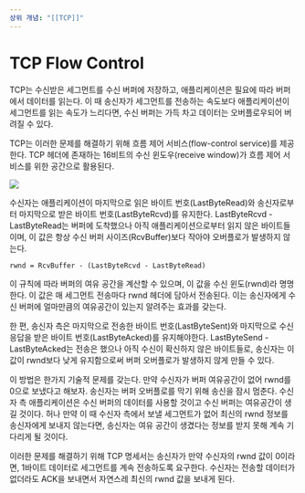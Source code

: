 ```yaml
---
상위 개념: "[[TCP]]"
---
```

# TCP Flow Control
TCP는 수신받은 세그먼트를 수신 버퍼에 저장하고, 애플리케이션은 필요에 따라 버퍼에서 데이터를 읽는다. 이 때 송신자가 세그먼트를 전송하는 속도보다 애플리케이션이 세그먼트를 읽는 속도가 느리다면, 수신 버퍼는 가득 차고 데이터는 오버플로우되어 버려질 수 있다. 

TCP는 이러한 문제를 해결하기 위해 흐름 제어 서비스(flow-control service)를 제공한다. TCP 헤더에 존재하는 16비트의 수신 윈도우(receive window)가 흐름 제어 서비스를 위한 공간으로 활용된다.

![](https://i.imgur.com/i4N9sRR.png)

수신자는 애플리케이션이 마지막으로 읽은 바이트 번호(LastByteRead)와 송신자로부터 마지막으로 받은 바이트 번호(LastByteRcvd)를 유지한다. LastByteRcvd - LastByteRead는 버퍼에 도착했으나 아직 애플리케이션으로부터 읽지 않은 바이트들이며, 이 값은 항상 수신 버퍼 사이즈(RcvBuffer)보다 작아야 오버플로가 발생하지 않는다.
```
rwnd = RcvBuffer - (LastByteRcvd - LastByteRead)
```

이 규칙에 따라 버퍼의 여유 공간을 계산할 수 있으며, 이 값을 수신 윈도(rwnd)라 명명한다. 이 값은 매 세그먼트 전송마다 rwnd 헤더에 담아서 전송된다. 이는 송신자에게 수신 버퍼에 얼마만큼의 여유공간이 있는지 알려주는 효과를 갖는다.

한 편, 송신자 측은 마지막으로 전송한 바이트 번호(LastByteSent)와 마지막으로 수신 응답을 받은 바이트 번호(LastByteAcked)를 유지해야한다. LastByteSend - LastByteAcked는 전송은 했으나 아직 수신이 확신하지 않은 바이트들로, 송신자는 이 값이 rwnd보다 낮게 유지함으로써 버퍼 오버플로가 발생하지 않게 만들 수 있다.

이 방법은 한가지 기술적 문제를 갖는다. 만약 수신자가 버퍼 여유공간이 없어 rwnd를 0으로 보냈다고 해보자. 송신자는 버퍼 오버플로를 막기 위해 송신을 잠시 멈춘다. 수신자 측 애플리케이션은 수신 버퍼의 데이터를 사용할 것이고 수신 버퍼는 여유공간이 생길 것이다. 허나 만약 이 때 수신자 측에서 보낼 세그먼트가 없어 최신의 rwnd 정보를 송신자에게 보내지 않는다면, 송신자는 여유 공간이 생겼다는 정보를 받지 못해 계속 기다리게 될 것이다.

이러한 문제를 해결하기 위해 TCP 명세서는 송신자가 만약 수신자의 rwnd 값이 0이라면, 1바이트 데이터로 세그먼트를 계속 전송하도록 요구한다. 수신자는 전송할 데이터가 없더라도 ACK을 보내면서 자연스레 최신의 rwnd 값을 보내게 된다.


